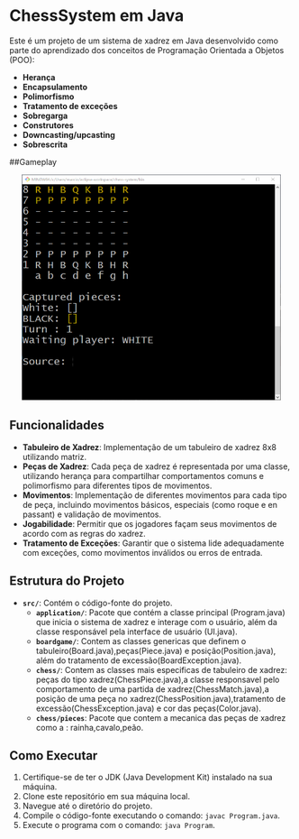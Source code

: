 # ChessSystem em Java

Este é um projeto de um sistema de xadrez em Java desenvolvido como parte do aprendizado dos conceitos de Programação Orientada a Objetos (POO):
- **Herança**
- **Encapsulamento**
- **Polimorfismo**
- **Tratamento de exceções**
- **Sobregarga**
- **Construtores**
- **Downcasting/upcasting**
- **Sobrescrita**

##Gameplay

<p align="center">
<img width="460" height="400" src="src/images/gameplay.gif">
</p>

## Funcionalidades

- **Tabuleiro de Xadrez**: Implementação de um tabuleiro de xadrez 8x8 utilizando matriz.
- **Peças de Xadrez**: Cada peça de xadrez é representada por uma classe, utilizando herança para compartilhar comportamentos comuns e polimorfismo para diferentes tipos de movimentos.
- **Movimentos**: Implementação de diferentes movimentos para cada tipo de peça, incluindo movimentos básicos, especiais (como roque e en passant) e validação de movimentos.
- **Jogabilidade**: Permitir que os jogadores façam seus movimentos de acordo com as regras do xadrez.
- **Tratamento de Exceções**: Garantir que o sistema lide adequadamente com exceções, como movimentos inválidos ou erros de entrada.

## Estrutura do Projeto

- **`src/`**: Contém o código-fonte do projeto.
  - **`application/`**: Pacote que contém a classe principal (Program.java) que inicia o sistema de xadrez e interage com o usuário, além da classe responsável pela interface de usuário (UI.java).
  - **`boardgame/`**: Contem as classes genericas que definem o tabuleiro(Board.java),peças(Piece.java) e posição(Position.java), além do tratamento de excessão(BoardException.java).
  - **`chess/`**: Contem as classes mais especificas de tabuleiro de xadrez: peças do tipo xadrez(ChessPiece.java),a classe responsavel pelo comportamento de uma partida de xadrez(ChessMatch.java),a posição de uma peça no xadrez(ChessPosition.java),tratamento de excessão(ChessException.java) e cor das peças(Color.java). 
  - **`chess/pieces`**: Pacote que contem a mecanica das peças de xadrez como a : rainha,cavalo,peão.

## Como Executar

1. Certifique-se de ter o JDK (Java Development Kit) instalado na sua máquina.
2. Clone este repositório em sua máquina local.
3. Navegue até o diretório do projeto.
4. Compile o código-fonte executando o comando: `javac Program.java`.
5. Execute o programa com o comando: `java Program`.
